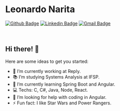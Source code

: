 # Leonardo Narita

[![Github Badge](https://img.shields.io/badge/-Github-000?style=flat-square&logo=Github&logoColor=white&link=https://github.com/leonarita)](https://github.com/leonarita)
[![Linkedin Badge](https://img.shields.io/badge/-LinkedIn-blue?style=flat-square&logo=Linkedin&logoColor=white&link=https://www.linkedin.com/in/leonardo-narita-0949b418b/)](https://www.linkedin.com/in/leonardo-narita-0949b418b/)
[![Gmail Badge](https://img.shields.io/badge/-Gmail-c14438?style=flat-square&logo=Gmail&logoColor=white&link=mailto:leo_narita@hotmail.com)](mailto:leo_narita@hotmail.com/)

<br/>

## Hi there! 👋 

<!--
**leonarita/leonarita** is a ✨ _special_ ✨ repository because its `README.md` (this file) appears on your GitHub profile.

Here are some ideas to get you started:

- 🔭 I’m currently working on ...
- 🌱 I’m currently learning ...
- 👯 I’m looking to collaborate on ...
- 🤔 I’m looking for help with ...
- 💬 Ask me about ...
- 📫 How to reach me: ...
- 😄 Pronouns: ...
- ⚡ Fun fact: ...
-->


Here are some ideas to get you started:

- 🔭 I’m currently working at Reply.
- 📚 I’m studying Systems Analysis at IFSP.
- 🌱 I’m currently learning Spring Boot and Angular.
- 💻 Techs: C, C#, Java, Node, React.
- 🤔 I’m looking for help with coding in Angular.
- ⚡ Fun fact: I like Star Wars and Power Rangers.

